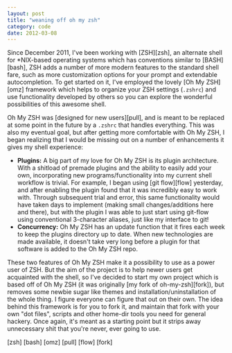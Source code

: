 ```yaml
---
layout: post
title: "weaning off oh my zsh"
category: code
date: 2012-03-08
---
```


Since December 2011, I've been working with [ZSH][zsh], an alternate shell for *NIX-based operating systems which has conventions similar to [BASH][bash], ZSH adds a number of more modern features to the standard shell fare, such as more customization options for your prompt and extendable autocompletion. To get started on it, I've employed the lovely [Oh My ZSH][omz] framework which helps to organize your ZSH settings (`.zshrc`) and use functionality developed by others so you can explore the wonderful possibilities of this awesome shell.

Oh My ZSH was [designed for new users][pull], and is meant to be replaced at some point in the future by a `.zshrc` that handles everything. This was also my eventual goal, but after getting more comfortable with Oh My ZSH, I began realizing that I would be missing out on a number of enhancements it gives my shell experience:

- **Plugins:** A big part of my love for Oh My ZSH is its plugin architecture. With a shitload of premade plugins and the ability to easily add your own, incorporating new programs/functionality into my current shell workflow is trivial. For example, I began using [git flow][flow] yesterday, and after enabling the plugin found that it was incredibly easy to work with. Through subsequent trial and error, this same functionality would have taken days to implement (making small changes/additions here and there), but with the plugin I was able to just start using git-flow using conventional 3-character aliases, just like my interface to git!
- **Concurrency:** Oh My ZSH has an update function that it fires each week to keep the plugins directory up to date. When new technologies are made available, it doesn't take very long before a plugin for that software is added to the Oh My ZSH repo.

These two features of Oh My ZSH make it a possibility to use as a power user of ZSH. But the aim of the project is to help newer users get acquainted with the shell, so I've decided to start my own project which is based off of Oh My ZSH (it was originally [my fork of oh-my-zsh][fork]), but removes some newbie sugar like themes and installation/uninstallation of the whole thing. I figure everyone can figure that out on their own. The idea behind this framework is for you to fork it, and maintain that fork with your own "dot files", scripts and other home-dir tools you need for general hackery. Once again, it's meant as a starting point but it strips away unnecessary shit that you're never, ever going to use.

[zsh]
[bash]
[omz]
[pull]
[flow]
[fork]
